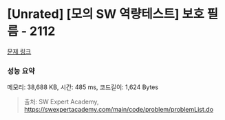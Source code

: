 # [Unrated] [모의 SW 역량테스트] 보호 필름 - 2112 

[문제 링크](https://swexpertacademy.com/main/code/problem/problemDetail.do?contestProbId=AV5V1SYKAaUDFAWu) 

### 성능 요약

메모리: 38,688 KB, 시간: 485 ms, 코드길이: 1,624 Bytes



> 출처: SW Expert Academy, https://swexpertacademy.com/main/code/problem/problemList.do